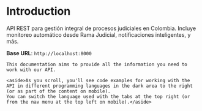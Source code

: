 # Introduction

API REST para gestión integral de procesos judiciales en Colombia. Incluye monitoreo automático desde Rama Judicial, notificaciones inteligentes, y más.

<aside>
    <strong>Base URL</strong>: <code>http://localhost:8000</code>
</aside>

    This documentation aims to provide all the information you need to work with our API.

    <aside>As you scroll, you'll see code examples for working with the API in different programming languages in the dark area to the right (or as part of the content on mobile).
    You can switch the language used with the tabs at the top right (or from the nav menu at the top left on mobile).</aside>

